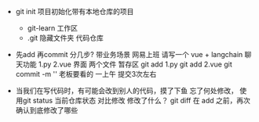 - git init 项目初始化带有本地仓库的项目
    - git-learn 工作区
    - .git 隐藏文件夹 代码仓库

- 先add 再commit
    分几步?
    带业务场景
    网易上班 请写一个 vue + langchain 聊天功能
    1.py
    2.vue 界面
    两个文件 暂存区
    git add 1.py
    git add 2.vue
    git commit -m '' 老板要看的
    一上午 提交3次左右 

- 当我们在写代码时，有可能会改到别人的代码，摸了下鱼 忘了何处修改，
    使用git status 当前仓库状态 
    对比修改 修改了什么？
    git diff  在 add 之前，再次确认到底修改了哪些
    
